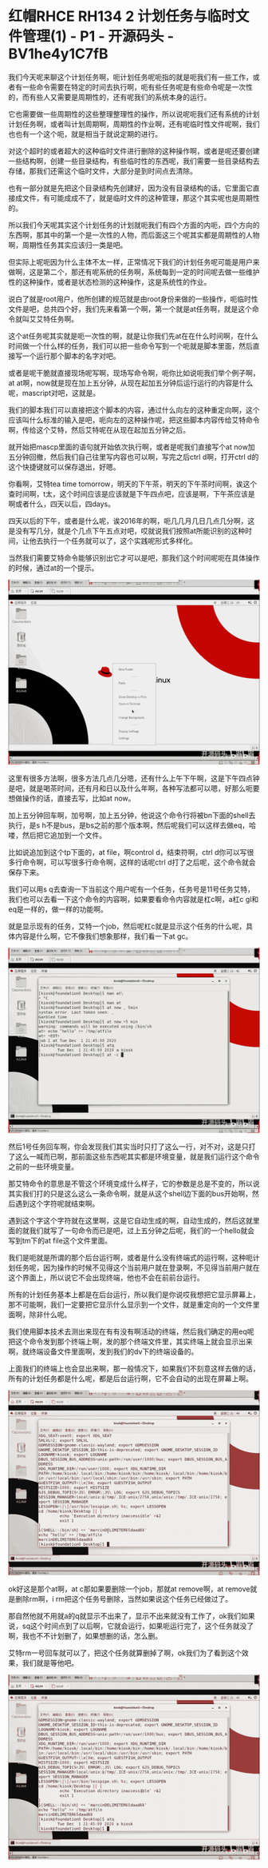 # 红帽RHCE RH134  2 计划任务与临时文件管理(1) - P1 - 开源码头 - BV1he4y1C7fB

我们今天呢来聊这个计划任务啊，呃计划任务呢呃指的就是呃我们有一些工作，或者有一些命令需要在特定的时间去执行啊，呃有些任务呢是有些命令呢是一次性的，而有些人又需要是周期性的，还有呢我们的系统本身的运行。

它也需要做一些周期性的这些整理整理性的操作，所以说呢呃我们还有系统的计划计划任务啊，或者叫计划周期啊，周期性的作业啊，还有呢临时性文件呢啊，我们也也有一个这个呃，就是相当于就说定期的进行。

对这个超时的或者超大的这种临时文件进行删除的这种操作啊，或者是呢还要创建一些结构啊，创建一些目录结构，有些临时性的东西呢，我们需要一些目录结构去存储，那我们还需这个临时文件，大部分是到时间点去清除。

也有一部分就是先把这个目录结构先创建好，因为没有目录结构的话，它里面它直接成文件，有可能成成不了，就是临时文件的这种管理，那这个其实呢也是周期性的。

所以我们今天呢其实这个计划任务的计划就呃我们有四个方面的内呃，四个方向的东西啊，那其中的第一个是一次性的人物，而后面这三个呢其实都是周期性的人物啊，周期性任务其实应该归一类是吧。

但实际上呢呃因为什么主体不太一样，正常情况下我们的计划任务呢可能是用户来做啊，这是第二个，那还有呢系统的任务啊，系统每到一定的时间呢去做一些维护性的这种操作，或者是状态检测的这种操作，这是系统性的作业。

说白了就是root用户，他所创建的规范就是由root身份来做的一些操作，呃临时性文件是吧，总共四个好，我们先来看第一个啊，第一个就是at任务啊，就是这个命令就叫艾艾特任务啊。

这个at任务呢其实就是呃一次性的啊，就是让你我们先at在在什么时间啊，在什么时间做一个什么样的任务，我们可以把一些命令写到一个呃就是脚本里面，然后直接写一个运行那个脚本的名字对吧。

或者是呢干脆就直接现场呢写啊，现场写命令啊，呃你比如说呃我们举个例子啊，at at啊，now就是现在加上五分钟，从现在起加五分钟后运行运行的内容是什么呢，mascript对吧，这就是。

我们的脚本我们可以直接把这个脚本的内容，通过什么向左的这种重定向啊，这个应该叫什么标准的输入是吧，呃向左的这种操作呢，把这些脚本内容传给艾特命令啊，传给这个艾特，然后艾特呢在从现在起加五分钟之后。

就开始把mascp里面的语句就开始依次执行啊，或者是呢我们直接写个at now加五分钟回撤，然后我们自己往里写内容也可以啊，写完之后ctrl d啊，打开ctrl d的这个快捷键就可以保存退出，好嗯。

你看啊，艾特tea time tomorrow，明天的下午茶，明天的下午茶时间啊，诶这个查时间啊，t太，这个时间应该是应该就是下午四点吧，应该是啊，下午茶应该是啊或者什么，四天以后，四days。

四天以后的下午，或者是什么呢，诶2016年的啊，呃几几月几日几点几分啊，这是没有写几分，就是个几点下午五点对吧，哎就说我们按照at所能识别的这种时间，让他去执行一个任务就可以了，这个实践呢形式多样化。

当然我们需要艾特命令能够识别出它才可以是吧，那我们这个时间呢呃在具体操作的时候，通过at的一个提示。

![](img/0b5273c487cb9c80bcc206247a1d8fa8_1.png)

这里有很多方法啊，很多方法几点几分嗯，还有什么上午下午啊，这是下午四点钟是吧，就是喝茶时间，还有月和日以及什么年啊，各种写法都可以嗯，好那么呃要想做操作的话，直接去写，比如at now。

加上五分钟回车啊，加号啊，加上五分钟，他说这个命令行将被bn下面的shell去执行，是s h不是bus，是bs之前的那个版本啊，然后呢我们可以这样去做eq，哈喽，然后把它追加到一个文件。

比如说追加到这个tp下面的，at file，啊control d，结束符啊，ctrl d你可以写很多行命令啊，可以写很多行命令啊，这样的话呢ctrl d打了之后呢，这个命令就会保存下来。

我们可以用s q去查询一下当前这个用户呢有一个任务，任务号是11号任务艾特，我们也可以去看一下这个命令的内容啊，如果要看命令内容就是杠c啊，a杠c gl和eq是一样的，做一样的功能啊。

就是显示现有的任务，艾特一个job，然后呢杠c就是显示这个任务的什么呢，具体内容是什么啊，它不像我们想象那样，我们看一下at gc。



![](img/0b5273c487cb9c80bcc206247a1d8fa8_3.png)

然后1号任务回车啊，你会发现我们其实当时只打了这么一行，对不对，这是只打了这么一喊而已啊，那前面这些东西呢其实都是环境变量，就是我们运行这个命令之前的一些环境变量。

那艾特命令的意思是不管这个环境变成什么样子，它的参数是总是不变的，所以说其实我们打的只是这么这么一条命令啊，就是从这个shell边下面的bus开始啊，然后遇到这个字符呢就结束啊。

遇到这个字这个字符就在这里啊，这是它自动生成的啊，自动生成的，然后这就里面的就我们就写了一句命令而已是吧，过上五分钟之后呢，我们的一个hello就会写到tm下的at file这个文件里面。

我们是呃就是所谓的那个后台运行啊，或者是什么没有终端式的运行啊，这种呃计划任务呢，因为操作的时候不见得这个当前用户就在登录啊，不见得当前用户就在这个界面上，所以说它不会出现终端，他也不会在前前台运行。

所有的计划任务基本上都是在后台运行，所以我们是你说哎我想把它显示屏幕上，那不可能啊，我们一定要把它显示什么显示到一个文件，就是重定向的一个文件里面啊，除非什么呢。

我们使用脚本技术去测出来现在有有没有啊活动的终端，然后我们确定的用eq呢把这个命令发到那个终端上啊，发的那个终端文件里，其实终端上就会显示出来啊，就终端设备文件里面啊，发到我们的dv下的终端设备的。

上面我们的终端上也会显出来啊，那一般情况下，如果我们不刻意这样去做的话，所有的计划任务都是什么呢，都是后台运行啊，它不会自动的出现在屏幕上啊。



![](img/0b5273c487cb9c80bcc206247a1d8fa8_5.png)

ok好这是那个at啊，at c那如果要删除一个job，那就at remove啊，at remove就是删除rm啊，i rm把这个任务号删除，当然如果说这个任务已经做过了。

那自然他就不用就a的q就显示不出来了，显示不出来就没有工作了，ok我们如果说，sq这个时间点到了以后啊，它就会运行，如果呃运行完了，这个任务就没了啊，我也不不计划删了，如果想删的话，怎么删。

艾特rm一号回车就可以了，把这个任务就算删掉了啊，ok我们为了看到这个效果，我们就是等他吧。

![](img/0b5273c487cb9c80bcc206247a1d8fa8_7.png)